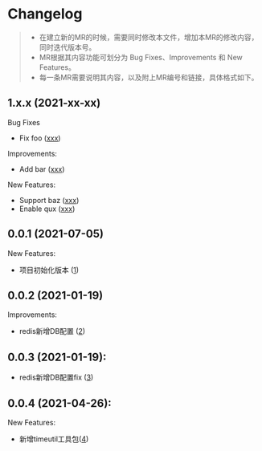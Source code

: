 # Changelog

> * 在建立新的MR的时候，需要同时修改本文件，增加本MR的修改内容，同时迭代版本号。
> * MR根据其内容功能可划分为 Bug Fixes、Improvements 和 New Features。
> * 每一条MR需要说明其内容，以及附上MR编号和链接，具体格式如下。
## 1.x.x (2021-xx-xx) 


Bug Fixes
* Fix foo ([xxx](https://github.com/PandaTtttt/go-assembly/-/pull/xxx))  

Improvements:
* Add bar ([xxx](https://github.com/PandaTtttt/go-assembly/-/pull/xxx))

New Features:
* Support baz ([xxx](https://github.com/PandaTtttt/go-assembly/-/pull/xxx))
* Enable qux ([xxx](https://github.com/PandaTtttt/go-assembly/-/pull/xxx))

## 0.0.1 (2021-07-05)
New Features:
* 项目初始化版本 ([1](https://github.com/PandaTtttt/go-assembly/pull/1))
## 0.0.2 (2021-01-19)
Improvements:
* redis新增DB配置 ([2](https://github.com/PandaTtttt/go-assembly/pull/2))
## 0.0.3 (2021-01-19):
* redis新增DB配置fix ([3](https://github.com/PandaTtttt/go-assembly/pull/3))
## 0.0.4 (2021-04-26):
New Features:
* 新增timeutil工具包([4](https://github.com/PandaTtttt/go-assembly/pull/4))
